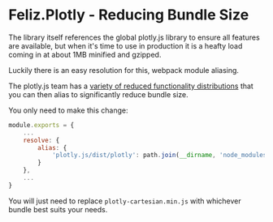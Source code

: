 # Feliz.Plotly - Reducing Bundle Size

The library itself references the global plotly.js library to ensure
all features are available, but when it's time to use in production 
it is a heafty load coming in at about 1MB minified and gzipped. 

Luckily there is an easy resolution for this, webpack module aliasing.

The plotly.js team has a [variety of reduced functionality distributions](https://github.com/plotly/plotly.js/blob/master/dist/README.md#partial-bundles)
that you can then alias to significantly reduce bundle size.

You only need to make this change:

```js
module.exports = {
    ...
    resolve: {
        alias: {
            'plotly.js/dist/plotly': path.join(__dirname, 'node_modules/plotly.js/dist/plotly-cartesian.min.js')
        }
    },
    ...
}
```

You will just need to replace `plotly-cartesian.min.js` with whichever 
bundle best suits your needs.
